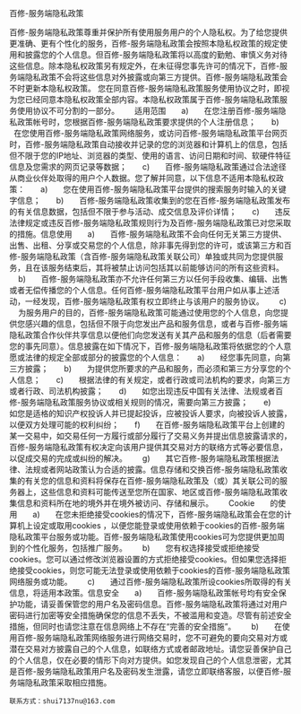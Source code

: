 百修-服务端隐私政策

百修-服务端隐私政策尊重并保护所有使用服务用户的个人隐私权。为了给您提供更准确、更有个性化的服务，百修-服务端隐私政策会按照本隐私权政策的规定使用和披露您的个人信息。但百修-服务端隐私政策将以高度的勤勉、审慎义务对待这些信息。除本隐私权政策另有规定外，在未征得您事先许可的情况下，百修-服务端隐私政策不会将这些信息对外披露或向第三方提供。百修-服务端隐私政策会不时更新本隐私权政策。 您在同意百修-服务端隐私政策服务使用协议之时，即视为您已经同意本隐私权政策全部内容。本隐私权政策属于百修-服务端隐私政策服务使用协议不可分割的一部分。
 
    适用范围
 
    a)
 
    在您注册百修-服务端隐私政策帐号时，您根据百修-服务端隐私政策要求提供的个人注册信息；
 
    b)
 
    在您使用百修-服务端隐私政策网络服务，或访问百修-服务端隐私政策平台网页时，百修-服务端隐私政策自动接收并记录的您的浏览器和计算机上的信息，包括但不限于您的IP地址、浏览器的类型、使用的语言、访问日期和时间、软硬件特征信息及您需求的网页记录等数据；
 
    c)
 
    百修-服务端隐私政策通过合法途径从商业伙伴处取得的用户个人数据。您了解并同意，以下信息不适用本隐私权政策：
 
    a)
 
    您在使用百修-服务端隐私政策平台提供的搜索服务时输入的关键字信息；
 
    b)
 
    百修-服务端隐私政策收集到的您在百修-服务端隐私政策发布的有关信息数据，包括但不限于参与活动、成交信息及评价详情；
 
    c)
 
    违反法律规定或违反百修-服务端隐私政策规则行为及百修-服务端隐私政策已对您采取的措施。信息使用
 
    a)
 
    百修-服务端隐私政策不会向任何无关第三方提供、出售、出租、分享或交易您的个人信息，除非事先得到您的许可，或该第三方和百修-服务端隐私政策（含百修-服务端隐私政策关联公司）单独或共同为您提供服务，且在该服务结束后，其将被禁止访问包括其以前能够访问的所有这些资料。
 
    b)
 
    百修-服务端隐私政策亦不允许任何第三方以任何手段收集、编辑、出售或者无偿传播您的个人信息。任何百修-服务端隐私政策平台用户如从事上述活动，一经发现，百修-服务端隐私政策有权立即终止与该用户的服务协议。
 
    c)
 
    为服务用户的目的，百修-服务端隐私政策可能通过使用您的个人信息，向您提供您感兴趣的信息，包括但不限于向您发出产品和服务信息，或者与百修-服务端隐私政策合作伙伴共享信息以便他们向您发送有关其产品和服务的信息（后者需要您的事先同意）。信息披露在如下情况下，百修-服务端隐私政策将依据您的个人意愿或法律的规定全部或部分的披露您的个人信息：
 
    a)
 
    经您事先同意，向第三方披露；
 
    b)
 
    为提供您所要求的产品和服务，而必须和第三方分享您的个人信息；
 
    c)
 
    根据法律的有关规定，或者行政或司法机构的要求，向第三方或者行政、司法机构披露；
 
    d)
 
    如您出现违反中国有关法律、法规或者百修-服务端隐私政策服务协议或相关规则的情况，需要向第三方披露；
 
    e)
 
    如您是适格的知识产权投诉人并已提起投诉，应被投诉人要求，向被投诉人披露，以便双方处理可能的权利纠纷；
 
    f)
 
    在百修-服务端隐私政策平台上创建的某一交易中，如交易任何一方履行或部分履行了交易义务并提出信息披露请求的，百修-服务端隐私政策有权决定向该用户提供其交易对方的联络方式等必要信息，以促成交易的完成或纠纷的解决。
 
    g)
 
    其它百修-服务端隐私政策根据法律、法规或者网站政策认为合适的披露。信息存储和交换百修-服务端隐私政策收集的有关您的信息和资料将保存在百修-服务端隐私政策及（或）其关联公司的服务器上，这些信息和资料可能传送至您所在国家、地区或百修-服务端隐私政策收集信息和资料所在地的境外并在境外被访问、存储和展示。
 
    Cookie
 
    的使用
 
    a)
 
    在您未拒绝接受cookies的情况下，百修-服务端隐私政策会在您的计算机上设定或取用cookies ，以便您能登录或使用依赖于cookies的百修-服务端隐私政策平台服务或功能。百修-服务端隐私政策使用cookies可为您提供更加周到的个性化服务，包括推广服务。
 
    b)
 
    您有权选择接受或拒绝接受cookies。您可以通过修改浏览器设置的方式拒绝接受cookies。但如果您选择拒绝接受cookies，则您可能无法登录或使用依赖于cookies的百修-服务端隐私政策网络服务或功能。
 
    c)
 
    通过百修-服务端隐私政策所设cookies所取得的有关信息，将适用本政策。信息安全
 
    a)
 
    百修-服务端隐私政策帐号均有安全保护功能，请妥善保管您的用户名及密码信息。百修-服务端隐私政策将通过对用户密码进行加密等安全措施确保您的信息不丢失，不被滥用和变造。尽管有前述安全措施，但同时也请您注意在信息网络上不存在“完善的安全措施”。
 
    b)
 
    在使用百修-服务端隐私政策网络服务进行网络交易时，您不可避免的要向交易对方或潜在交易对方披露自己的个人信息，如联络方式或者邮政地址。请您妥善保护自己的个人信息，仅在必要的情形下向对方提供。如您发现自己的个人信息泄密，尤其是百修-服务端隐私政策用户名及密码发生泄露，请您立即联络客服，以便百修-服务端隐私政策采取相应措施。
    
    联系方式：shui7137nu@163.com
